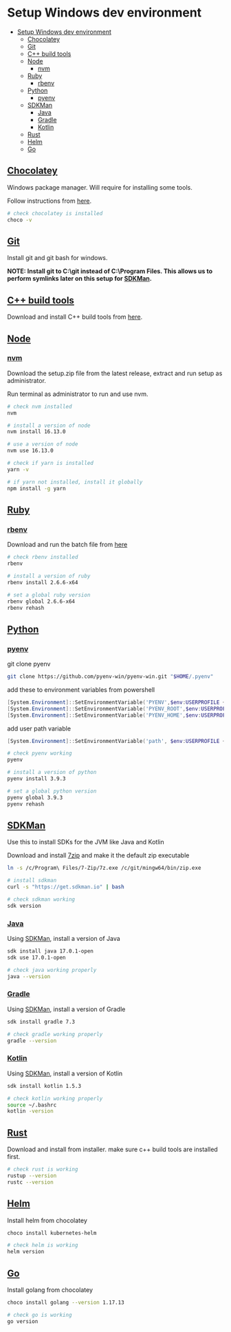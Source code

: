 # Setup Windows dev environment

- [Setup Windows dev environment](#setup-windows-dev-environment)
  - [Chocolatey](#chocolatey)
  - [Git](#git)
  - [C++ build tools](#c-build-tools)
  - [Node](#node)
    - [nvm](#nvm)
  - [Ruby](#ruby)
    - [rbenv](#rbenv)
  - [Python](#python)
    - [pyenv](#pyenv)
  - [SDKMan](#sdkman)
    - [Java](#java)
    - [Gradle](#gradle)
    - [Kotlin](#kotlin)
  - [Rust](#rust)
  - [Helm](#helm)
  - [Go](#go)

## [Chocolatey](https://chocolatey.org/install)

Windows package manager. Will require for installing some tools.

Follow instructions from [here](https://chocolatey.org/install).

```bash
# check chocolatey is installed
choco -v
```

## [Git](https://git-scm.com/downloads)

Install git and git bash for windows.

**NOTE: Install git to C:\git instead of C:\Program Files. This allows us to perform symlinks later on this setup for [SDKMan](#sdkman).**

## [C++ build tools](https://visualstudio.microsoft.com/visual-cpp-build-tools/)

Download and install C++ build tools from [here](https://visualstudio.microsoft.com/visual-cpp-build-tools/).

## [Node](https://nodejs.org/en/)

### [nvm](https://github.com/coreybutler/nvm-windows/releases)

Download the setup.zip file from the latest release, extract and run setup as administrator.

Run terminal as administrator to run and use nvm.

```bash
# check nvm installed
nvm

# install a version of node
nvm install 16.13.0

# use a version of node
nvm use 16.13.0

# check if yarn is installed
yarn -v

# if yarn not installed, install it globally
npm install -g yarn
```

## [Ruby](https://www.ruby-lang.org/en/)

### [rbenv](https://github.com/nak1114/rbenv-win)

Download and run the batch file from [here](https://gist.github.com/nak1114/7ea63204203883c5884d)

```bash
# check rbenv installed
rbenv

# install a version of ruby
rbenv install 2.6.6-x64

# set a global ruby version
rbenv global 2.6.6-x64
rbenv rehash
```

## [Python](https://www.python.org/)

### [pyenv](https://github.com/pyenv-win/pyenv-win)

git clone pyenv

```bash
git clone https://github.com/pyenv-win/pyenv-win.git "$HOME/.pyenv"
```

add these to environment variables from powershell

```powershell
[System.Environment]::SetEnvironmentVariable('PYENV',$env:USERPROFILE + "\.pyenv\pyenv-win\","User")
[System.Environment]::SetEnvironmentVariable('PYENV_ROOT',$env:USERPROFILE + "\.pyenv\pyenv-win\","User")
[System.Environment]::SetEnvironmentVariable('PYENV_HOME',$env:USERPROFILE + "\.pyenv\pyenv-win\","User")

```

add user path variable

```powershell
[System.Environment]::SetEnvironmentVariable('path', $env:USERPROFILE + "\.pyenv\pyenv-win\bin;" + $env:USERPROFILE + "\.pyenv\pyenv-win\shims;" + [System.Environment]::GetEnvironmentVariable('path', "User"),"User")

```

```bash
# check pyenv working
pyenv

# install a version of python
pyenv install 3.9.3

# set a global python version
pyenv global 3.9.3
pyenv rehash
```

## [SDKMan](https://sdkman.io/)

Use this to install SDKs for the JVM like Java and Kotlin

Download and install [7zip](https://www.7-zip.org/download.html) and make it the default zip executable

```bash
ln -s /c/Program\ Files/7-Zip/7z.exe /c/git/mingw64/bin/zip.exe

# install sdkman
curl -s "https://get.sdkman.io" | bash

# check sdkman working
sdk version
```

### [Java](https://www.w3schools.com/java/java_intro.asp)

Using [SDKMan](##SDKMan), install a version of Java

```bash
sdk install java 17.0.1-open
sdk use 17.0.1-open

# check java working properly
java --version
```

### [Gradle](https://gradle.org/)

Using [SDKMan](##SDKMan), install a version of Gradle

```bash
sdk install gradle 7.3

# check gradle working properly
gradle --version
```

### [Kotlin](https://kotlinlang.org/)

Using [SDKMan](###SDKMan), install a version of Kotlin
```bash
sdk install kotlin 1.5.3

# check kotlin working properly
source ~/.bashrc
kotlin -version
```

## [Rust](https://www.rust-lang.org/tools/install)

Download and install from installer. make sure c++ build tools are installed first.

```bash
# check rust is working
rustup --version
rustc --version
```

## [Helm](https://helm.sh/)

Install helm from chocolatey

```bash
choco install kubernetes-helm

# check helm is working
helm version
```

## [Go](https://go.dev/)

Install golang from chocolatey

```bash
choco install golang --version 1.17.13

# check go is working
go version
```
